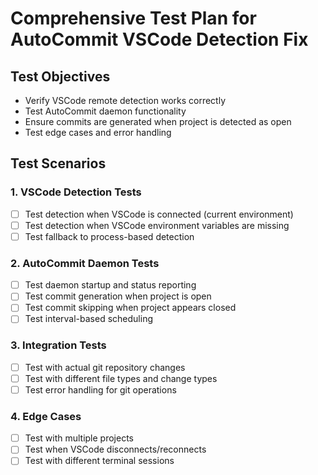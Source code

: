 # Comprehensive Test Plan for AutoCommit VSCode Detection Fix

## Test Objectives
- Verify VSCode remote detection works correctly
- Test AutoCommit daemon functionality
- Ensure commits are generated when project is detected as open
- Test edge cases and error handling

## Test Scenarios

### 1. VSCode Detection Tests
- [ ] Test detection when VSCode is connected (current environment)
- [ ] Test detection when VSCode environment variables are missing
- [ ] Test fallback to process-based detection

### 2. AutoCommit Daemon Tests
- [ ] Test daemon startup and status reporting
- [ ] Test commit generation when project is open
- [ ] Test commit skipping when project appears closed
- [ ] Test interval-based scheduling

### 3. Integration Tests
- [ ] Test with actual git repository changes
- [ ] Test with different file types and change types
- [ ] Test error handling for git operations

### 4. Edge Cases
- [ ] Test with multiple projects
- [ ] Test when VSCode disconnects/reconnects
- [ ] Test with different terminal sessions
